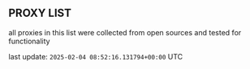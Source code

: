 ## PROXY LIST

all proxies in this list were collected from open sources and tested for functionality

last update: `2025-02-04 08:52:16.131794+00:00` UTC
